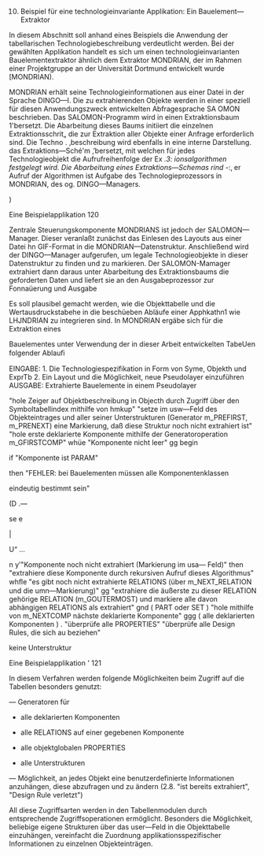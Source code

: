 10. Beispiel für eine technologieinvariante Applikation:
Ein Bauelement—Extraktor

In diesem Abschnitt soll anhand eines Beispiels die Anwendung der
tabellarischen Technologiebeschreibung verdeutlicht werden. Bei der gewählten
Applikation handelt es sich um einen technologieinvarianten Bauelementextraktor
ähnlich dem Extraktor MONDRIAN, der im Rahmen einer Projektgruppe an der
Universität Dortmund entwickelt wurde [MONDRIAN).

MONDRIAN erhält seine Technologieinformationen aus einer Datei in der
Sprache DINGO—I. Die zu extrahierenden Objekte werden in einer speziell für diesen
Anwendungszweck entwickelten Abfragesprache SA OMON beschrieben. Das
SALOMON-Programm wird in einen Extraktionsbaum 1'bersetzt. Die Abarbeitung
dieses Baums initiiert die einzelnen Extraktionsschrit„ die zur Extraktion aller
Objekte einer Anfrage erforderlich sind. Die Techno . ‚beschreibung wird ebenfalls
in eine interne Darstellung. das Extraktions—Sché'm ‚’bersetzt, mit welchen für
jedes Technologieobjekt die Aufrufreihenfolge der Ex _.3: ionsalgorithmen festgelegt
wird. Die Abarbeitung eines Extraktions—Schemas rind -_:‚ er Aufruf der Algorithmen
ist Aufgabe des Technologieprozessors in MONDRIAN, des og. DINGO—Managers.








)

Eine Beispielapplikation 120



Zentrale Steuerungskomponente MONDRIANS ist jedoch der SALOMON—Manager.
Dieser veranlaßt zunächst das Einlesen des Layouts aus einer Datei hn GIF-Format
in die MONDRIAN—Datenstruktur. Anschließend wird der DINGO—Manager aufgerufen,
um legale Technologieobjekte in dieser Datenstruktur zu finden und zu markieren.
Der SALOMON-Mamager extrahiert dann daraus unter Abarbeitung des
Extraktionsbaums die geforderten Daten und liefert sie an den Ausgabeprozessor
zur Fonnaüerung und Ausgabe

Es soll plausibel gemacht werden, wie die Objekttabelle und die
Wertausdruckstabehe in die beschüeben Abläufe einer Apphkathn1 wie LHJNDRIAN
zu integrieren sind. In MONDRIAN ergäbe sich für die Extraktion eines

Bauelementes unter Verwendung der in dieser Arbeit entwickelten TabeUen
folgender Ablauﬁ

EINGABE: 1. Die Technologiespezifikation in Form von Syme,
Objekth und ExprTb
2. Ein Layout und die Möglichkeit, neue Pseudolayer
einzuführen
AUSGABE: Extrahierte Bauelemente in einem Pseudolayer

"hole Zeiger auf Objektbeschreibung in Objecth durch Zugriff
über den Symboltabellindex mithilfe von hmkup"
"setze im usw—Feld des Objekteintrages und aller seiner
Unterstrukturen (Generator m_PREFIRST, m_PRENEXT) eine
Markierung, daß diese Struktur noch nicht extrahiert ist"
"hole erste deklarierte Komponente mithilfe der
Generatoroperation m_GFIRSTCOMP"
whüe "Komponente nicht leer" gg
begin

if "Komponente ist PARAM"

then "FEHLER: bei Bauelementen müssen alle Komponentenklassen

eindeutig bestimmt sein"





(D
.—

se
e

|

U“
...

n
y’"Komponente noch nicht extrahiert (Markierung im usa—
Feld)"
then "extrahiere diese Komponente durch rekursiven Aufruf
dieses Algorithmus"
whﬂe "es gibt noch nicht extrahierte RELATIONS (über
m_NEXT_RELATION und die umn—Markierung)" gg
"extrahiere die äußerste zu dieser RELATION gehörige
RELATION (m_GOUTERMOST) und markiere alle davon
abhängigen RELATIONS als extrahiert"
gnd ( PART oder SET )
"hole mithilfe von m_NEXTCOMP nächste deklarierte
Komponente"
ggg ( alle deklarierten Komponenten ) .
"überprüfe alle PROPERTIES"
"überprüfe alle Design Rules, die sich au
beziehen"





keine Unterstruktur

Eine Beispielapplikation ' 121



In diesem Verfahren werden folgende Möglichkeiten beim Zugriff auf die
Tabellen besonders genutzt:

— Generatoren für

- alle deklarierten Komponenten

- alle RELATIONS auf einer gegebenen Komponente
- alle objektglobalen PROPERTIES

- alle Unterstrukturen

— Möglichkeit, an jedes Objekt eine benutzerdefinierte Informationen anzuhängen,
diese abzufragen und zu ändern (2.8. "ist bereits extrahiert", "Design Rule
verletzt")

All diese Zugriffsarten werden in den Tabellenmodulen durch entsprechende
Zugriffsoperationen ermöglicht. Besonders die Möglichkeit, beliebige eigene
Strukturen über das user—Feld in die Objekttabelle einzuhängen, vereinfacht die
Zuordnung applikationsspezifischer Informationen zu einzelnen Objekteinträgen.
